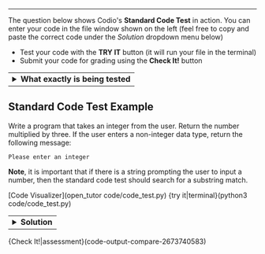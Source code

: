 ----------

The question below shows Codio's **Standard Code Test** in action. You can enter your code in the file window shown on the left (feel free to copy and paste the correct code under the *Solution* dropdown menu below) 
 - Test your code with the **TRY IT** button (it will run your file in the terminal)
 - Submit your code for grading using the **Check It!** button

<table><tbody ><tr><td><details><summary>
	<strong>What exactly is being tested</strong>
</summary>

The Standard Code Test allows you to generate expected output values based on particular inputs. The test will then run the student's code file with the specified inputs and check them against the expected outputs.

These are the input values being tested with their expected outputs for this example:

| INPUT - STDIN | Expected Output         |
| ------------- | ----------------------- |
| 3             | 9                       |
| -5            | -15                     |
| abc           | Please enter an integer |	

Here's a link to more info on [creating your own Standard Code Test](https://docs.codio.com/instructors/authoring/assessments/standard-code-test.html#:~:text=Standard%20code%20tests%20are%20dialog,the%20student%20code's%20actual%20output.).

</details></td></tr></tbody>
</table>


## Standard Code Test Example

Write a program that takes an integer from the user. Return the number multiplied by three. If the user enters a non-integer data type, return the following message:

`Please enter an integer`

**Note**, it is important that if there is a string prompting the user to input a number, then the standard code test should search for a substring match.

[Code Visualizer](open_tutor code/code_test.py)
{try it|terminal}(python3 code/code_test.py)

<table><tbody ><tr><td><details><summary>
	<strong>Solution</strong>
</summary>

Here is one solution to the problem. You can copy/paste it into the IDE if you would like.

```python
num = input("Enter an integer: ")
try:
  num = int(num)
  print(num * 3)
except ValueError:
  print("Please enter an integer")
```

The `try... except` block catches all non-integers passed to the script.
	
</details></td></tr></tbody>
</table>

{Check It!|assessment}(code-output-compare-2673740583)
